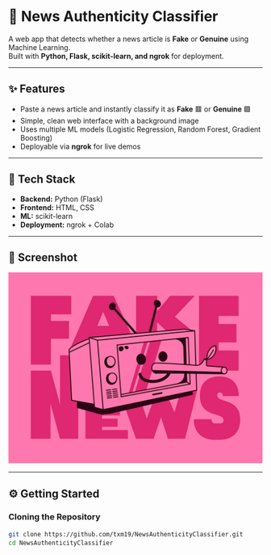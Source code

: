 # 📰 News Authenticity Classifier

A web app that detects whether a news article is **Fake** or **Genuine** using Machine Learning.  
Built with **Python, Flask, scikit-learn, and ngrok** for deployment.

---

## ✨ Features
- Paste a news article and instantly classify it as **Fake** 🟥 or **Genuine** 🟩  
- Simple, clean web interface with a background image  
- Uses multiple ML models (Logistic Regression, Random Forest, Gradient Boosting)  
- Deployable via **ngrok** for live demos  

---

## 🚀 Tech Stack
- **Backend:** Python (Flask)  
- **Frontend:** HTML, CSS  
- **ML:** scikit-learn  
- **Deployment:** ngrok + Colab  

---

## 📸 Screenshot
<img src="static/fake.png" width="600">

---

## ⚙️ Getting Started

### Cloning the Repository
```bash
git clone https://github.com/txm19/NewsAuthenticityClassifier.git
cd NewsAuthenticityClassifier
